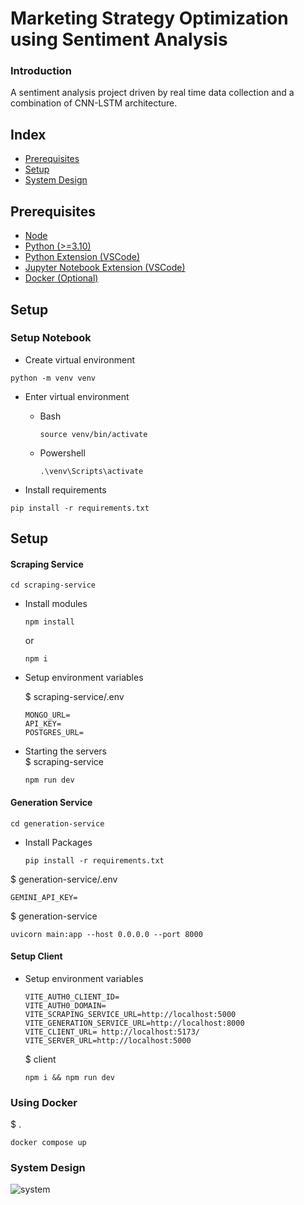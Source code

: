 # Marketing Strategy Optimization using Sentiment Analysis

### Introduction

A sentiment analysis project driven by real time data collection and a combination of CNN-LSTM architecture.

## Index

- [Prerequisites](#prerequisites)
- [Setup](#setup)
- [System Design](#system-design)

## Prerequisites

- [Node](https://nodejs.org/en/download/current)
- [Python (>=3.10)](https://www.python.org/downloads/)
- [Python Extension (VSCode)](https://marketplace.visualstudio.com/items?itemName=ms-python.python)
- [Jupyter Notebook Extension (VSCode)](https://marketplace.visualstudio.com/items?itemName=ms-toolsai.jupyter)
- [Docker (Optional)](https://www.docker.com/)

## Setup

### Setup Notebook

- Create virtual environment

```
python -m venv venv
```

- Enter virtual environment

  - Bash

    ```
    source venv/bin/activate
    ```

  - Powershell

    ```
    .\venv\Scripts\activate
    ```

- Install requirements

```
pip install -r requirements.txt
```

## Setup

#### Scraping Service

```
cd scraping-service
```

- Install modules

  ```
  npm install
  ```

  or

  ```
  npm i
  ```

- Setup environment variables

  $ scraping-service/.env

  ```
  MONGO_URL=
  API_KEY=
  POSTGRES_URL=
  ```

- Starting the servers  
  $ scraping-service

  ```
  npm run dev
  ```

#### Generation Service

```
cd generation-service
```

- Install Packages

  ```
  pip install -r requirements.txt
  ```

$ generation-service/.env

```
GEMINI_API_KEY=
```

$ generation-service

```
uvicorn main:app --host 0.0.0.0 --port 8000
```

#### Setup Client

- Setup environment variables

  ```
  VITE_AUTH0_CLIENT_ID=
  VITE_AUTH0_DOMAIN=
  VITE_SCRAPING_SERVICE_URL=http://localhost:5000
  VITE_GENERATION_SERVICE_URL=http://localhost:8000
  VITE_CLIENT_URL= http://localhost:5173/
  VITE_SERVER_URL=http://localhost:5000
  ```

  $ client

  ```
  npm i && npm run dev
  ```

### Using Docker

$ .

```
docker compose up
```

### System Design

![system](https://github.com/rahulsm20/marketing-sentiment-analysis/assets/77540672/06703c25-fc15-4b79-aa33-c4e5964ca174)

